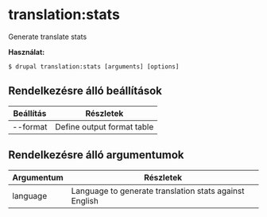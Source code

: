 # translation:stats
Generate translate stats

**Használat:**
```
$ drupal translation:stats [arguments] [options]
```

## Rendelkezésre álló beállítások
Beállítás | Részletek
-------|-------------
--format | Define output format table|markdown

## Rendelkezésre álló argumentumok
Argumentum | Részletek
---------|-------------
language | Language to generate translation stats against English
